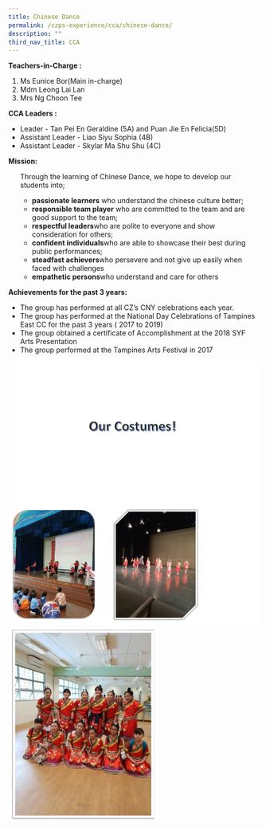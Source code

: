 ```yaml
---
title: Chinese Dance
permalink: /czps-experience/cca/chinese-dance/
description: ""
third_nav_title: CCA
---
```

<p><strong>Teachers-in-Charge :&nbsp;</strong></p>
<ol>
	<li>Ms Eunice Bor(Main in-charge)</li>	
<li>Mdm Leong Lai Lan</li>
<li>Mrs Ng Choon Tee</li>
</ol>
<p><strong>CCA Leaders :</strong></p>
<ul>
<li>Leader - Tan Pei En Geraldine (5A) and Puan Jie En Felicia(5D)</li>
<li>Assistant Leader - Liao Siyu Sophia (4B)</li>
<li>Assistant Leader - Skylar Ma Shu Shu (4C)</li>
</ul>
<p><strong>Mission:</strong></p>
<ul>
<p>Through the learning of Chinese Dance, we hope to develop our students into;

</p></ul>
<ul>
<ul>
	<li><strong>passionate learners</strong> who understand the chinese culture better;</li>
	<li><strong>responsible team player</strong> who are committed to the team and are good support to the team;</li>
<li><strong>respectful leaders</strong>who are polite to everyone and show consideration for others; </li>
<li><strong>confident individuals</strong>who are able to showcase their best during public performances;</li>
<li><strong>steadfast achievers</strong>who persevere and not give up easily when faced with challenges</li>
<li><strong>empathetic persons</strong>who understand and care for others
</li>
</ul>
</ul>
<p><strong>Achievements for the past 3 years:</strong></p>
<ul>
<li>The group has performed at all CZ’s CNY celebrations each year.</li>
<li>The group has performed at the National Day Celebrations of Tampines East CC for the past 3 years ( 2017 to 2019)</li>
<li>The group obtained a certificate of Accomplishment at the 2018 SYF Arts Presentation</li>
<li>The group performed at the Tampines Arts Festival in 2017</li>
</ul>
<img src="/images/cd.gif">
<img src="/images/cd2.png">
<img style="width: 60%;" src="/images/cd2.jpg">